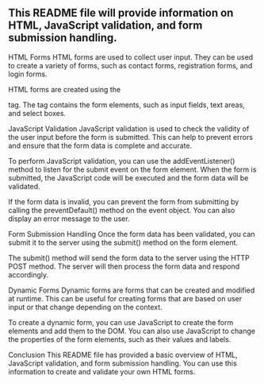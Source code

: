 

## This README file will provide information on HTML, JavaScript validation, and form submission handling.

HTML Forms
HTML forms are used to collect user input. They can be used to create a variety of forms, such as contact forms, registration forms, and login forms.

HTML forms are created using the <form> tag. The <form> tag contains the form elements, such as input fields, text areas, and select boxes.

JavaScript Validation
JavaScript validation is used to check the validity of the user input before the form is submitted. This can help to prevent errors and ensure that the form data is complete and accurate.

To perform JavaScript validation, you can use the addEventListener() method to listen for the submit event on the form element. When the form is submitted, the JavaScript code will be executed and the form data will be validated.

If the form data is invalid, you can prevent the form from submitting by calling the preventDefault() method on the event object. You can also display an error message to the user.

Form Submission Handling
Once the form data has been validated, you can submit it to the server using the submit() method on the form element.

The submit() method will send the form data to the server using the HTTP POST method. The server will then process the form data and respond accordingly.

Dynamic Forms
Dynamic forms are forms that can be created and modified at runtime. This can be useful for creating forms that are based on user input or that change depending on the context.

To create a dynamic form, you can use JavaScript to create the form elements and add them to the DOM. You can also use JavaScript to change the properties of the form elements, such as their values and labels.

Conclusion
This README file has provided a basic overview of HTML, JavaScript validation, and form submission handling. You can use this information to create and validate your own HTML forms.